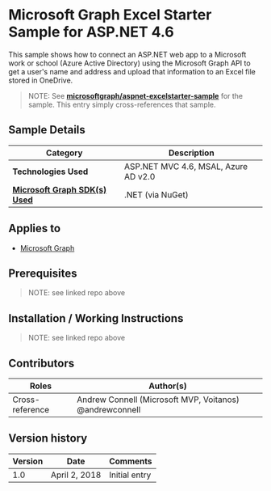 # Microsoft Graph Excel Starter Sample for ASP.NET 4.6

This sample shows how to connect an ASP.NET web app to a Microsoft work or school (Azure Active Directory) using the Microsoft Graph API to get a user's name and address and upload that information to an Excel file stored in OneDrive.

> NOTE: See **[microsoftgraph/aspnet-excelstarter-sample](https://github.com/microsoftgraph/aspnet-excelstarter-sample)** for the sample. This entry simply cross-references that sample.

## Sample Details

|               Category               |             Description              |
| ------------------------------------ | ------------------------------------ |
| **Technologies Used**                | ASP.NET MVC 4.6, MSAL, Azure AD v2.0 |
| **[Microsoft Graph SDK(s) Used][1]** | .NET (via NuGet)                     |

## Applies to

* [Microsoft Graph](https://developer.microsoft.com/en-us/graph)

## Prerequisites

> NOTE: see linked repo above

## Installation / Working Instructions

> NOTE: see linked repo above

## Contributors

|      Roles      |                        Author(s)                        |
| --------------- | ------------------------------------------------------- |
| Cross-reference | Andrew Connell (Microsoft MVP, Voitanos) @andrewconnell |

## Version history

| Version |     Date      |   Comments    |
| ------- | ------------- | ------------- |
| 1.0     | April 2, 2018 | Initial entry |

[1]: https://developer.microsoft.com/en-us/graph/code-samples-and-sdks